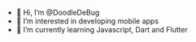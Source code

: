 - 👋 Hi, I’m @DoodleDeBug
- 👀 I’m interested in developing mobile apps
- 🌱 I’m currently learning Javascript, Dart and Flutter


<!---
DoodleDeBug/DoodleDeBug is a ✨ special ✨ repository because its `README.md` (this file) appears on your GitHub profile.
You can click the Preview link to take a look at your changes.
--->
